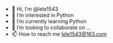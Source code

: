 - 👋 Hi, I’m @lele1543
- 👀 I’m interested in Python
- 🌱 I’m currently learning Python
- 💞️ I’m looking to collaborate on ...
- 📫 How to reach me lele1543@163.com

<!---
lele1543/lele1543 is a ✨ special ✨ repository because its `README.md` (this file) appears on your GitHub profile.
You can click the Preview link to take a look at your changes.
--->
